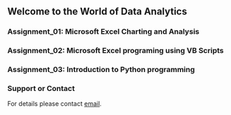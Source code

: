 ## Welcome to the World of Data Analytics 


### Assignment_01: Microsoft Excel Charting and Analysis
### Assignment_02: Microsoft Excel programing using VB Scripts
### Assignment_03: Introduction to Python programming


### Support or Contact

For details please contact [email](vittal.siddaiah@gmail.com).
